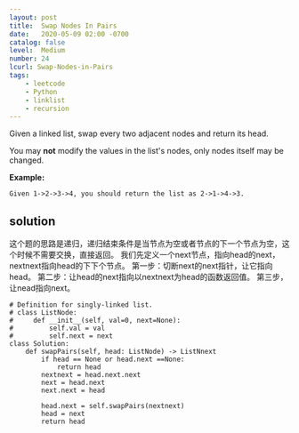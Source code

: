 ```yaml
---
layout: post
title:  Swap Nodes In Pairs
date:   2020-05-09 02:00 -0700
catalog: false
level:  Medium
number: 24
lcurl: Swap-Nodes-in-Pairs
tags:
    - leetcode
    - Python
    - linklist
    - recursion
---
```

Given a linked list, swap every two adjacent nodes and return its head.

You may **not** modify the values in the list's nodes, only nodes itself may be changed.

 

**Example:**

```
Given 1->2->3->4, you should return the list as 2->1->4->3.
```
## solution
这个题的思路是递归，递归结束条件是当节点为空或者节点的下一个节点为空，这个时候不需要交换，直接返回。
我们先定义一个next节点，指向head的next， nextnext指向head的下下个节点。
第一步：切断next的next指针，让它指向head。
第二步：让head的next指向以nextnext为head的函数返回值。
第三步，让nead指向next。


```
# Definition for singly-linked list.
# class ListNode:
#     def __init__(self, val=0, next=None):
#         self.val = val
#         self.next = next
class Solution:
    def swapPairs(self, head: ListNode) -> ListNnext
        if head == None or head.next ==None:
            return head
        nextnext = head.next.next
        next = head.next
        next.next = head

        head.next = self.swapPairs(nextnext)
        head = next
        return head
```